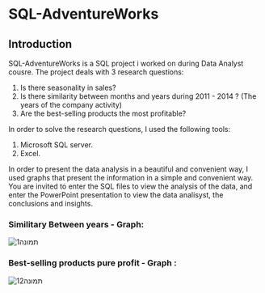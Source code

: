 # SQL-AdventureWorks
## Introduction
SQL-AdventureWorks is a SQL project i worked on during Data Analyst cousre.
The project deals with 3 research questions:
  1. Is there seasonality in sales?
  2. Is there similarity between months and years during 2011 - 2014 ? (The years of the company activity)
  3. Are the best-selling products the most profitable?  

In order to solve the research questions, I used the following tools:
  1. Microsoft SQL server.
  2. Excel.

In order to present the data analysis in a beautiful and convenient way, I used graphs that present the information in a simple and convenient way.
You are invited to enter the SQL files to view the analysis of the data, and enter the PowerPoint presentation to view the data analisyst, the conclusions and insights.

### Similitary Between years - Graph:
![תמונה1](https://github.com/user-attachments/assets/ab98d66a-a424-4968-890c-e3d8939b0552)


### Best-selling products pure profit - Graph :
![תמונה12](https://github.com/user-attachments/assets/25d9ae31-2c57-415d-a1d2-71fc7be84653)


